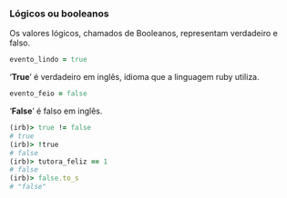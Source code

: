 ### Lógicos ou booleanos

Os valores lógicos, chamados de Booleanos, representam verdadeiro e falso.

```ruby
evento_lindo = true
```

‘**True**’ é verdadeiro em inglês, idioma que a linguagem ruby utiliza.

```ruby
evento_feio = false
```

‘**False**’ é falso em inglês.

```ruby
(irb)> true != false
# true
(irb)> !true
# false
(irb)> tutora_feliz == 1
# false
(irb)> false.to_s
# "false"
```
